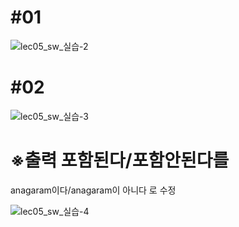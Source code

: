 # \#01
![lec05_sw_실습-2](https://user-images.githubusercontent.com/105068708/218277336-5993290b-db6b-49b2-8fd7-9c7310c76208.jpg)
# \#02
![lec05_sw_실습-3](https://user-images.githubusercontent.com/105068708/218277339-81160c5e-02d7-486d-bcb2-4d6a7b465aa9.jpg)
# ※출력 포함된다/포함안된다를  
anagaram이다/anagaram이 아니다 로 수정 
  
![lec05_sw_실습-4](https://user-images.githubusercontent.com/105068708/218277340-a89111d4-dbc2-4c2a-ab1e-7069bc7a39e3.jpg)
